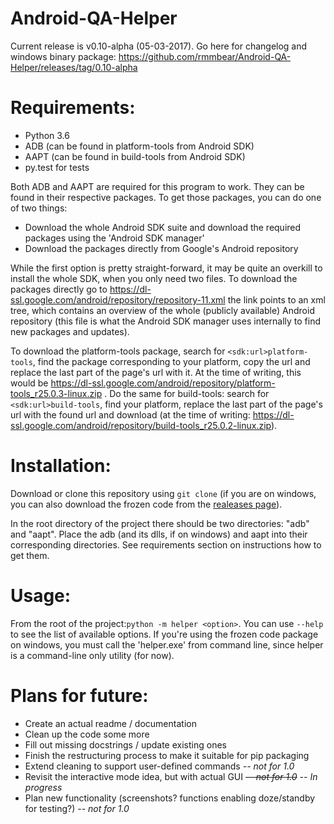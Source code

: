 # Android-QA-Helper
Current release is v0.10-alpha (05-03-2017). Go here for changelog and windows binary package: https://github.com/rmmbear/Android-QA-Helper/releases/tag/0.10-alpha

# Requirements:
- Python 3.6
- ADB (can be found in platform-tools from Android SDK)
- AAPT (can be found in build-tools from Android SDK)
- py.test for tests

Both ADB and AAPT are required for this program to work. They can be found in their respective packages. To get those packages, you can do one of two things:
- Download the whole Android SDK suite and download the required packages using the 'Android SDK manager'
- Download the packages directly from Google's Android repository

While the first option is pretty straight-forward, it may be quite an overkill to install the whole SDK, when you only need two files. To download the packages directly go to https://dl-ssl.google.com/android/repository/repository-11.xml the link points to an xml tree, which contains an overview of the whole (publicly available) Android repository (this file is what the Android SDK manager uses internally to find new packages and updates).

To download the platform-tools package, search for ```<sdk:url>platform-tools```, find the package corresponding to your platform, copy the url and replace the last part of the page's url with it. At the time of writing, this would be https://dl-ssl.google.com/android/repository/platform-tools_r25.0.3-linux.zip .
Do the same for build-tools: search for ```<sdk:url>build-tools```, find your platform, replace the last part of the page's url with the found url and download (at the time of writing: https://dl-ssl.google.com/android/repository/build-tools_r25.0.2-linux.zip).

# Installation:
Download or clone this repository using ```git clone``` (if you are on windows, you can also download the frozen code from the [realeases page](https://github.com/rmmbear/Android-QA-Helper/releases)).

In the root directory of the project there should be two directories: "adb" and "aapt". Place the adb (and its dlls, if on windows) and aapt into their corresponding directories. See requirements section on instructions how to get them.

# Usage:
From the root of the project:```python -m helper <option>```. You can use ```--help``` to see the list of available options.
If you're using the frozen code package on windows, you must call the 'helper.exe' from command line, since helper is a command-line only utility (for now). 

# Plans for future:
- Create an actual readme / documentation
- Clean up the code some more
- Fill out missing docstrings / update existing ones
- Finish the restructuring process to make it suitable for pip packaging
- Extend cleaning to support user-defined commands *-- not for 1.0*
- Revisit the interactive mode idea, but with actual GUI ~~*-- not for 1.0*~~ *-- In progress*
- Plan new functionality (screenshots? functions enabling doze/standby for testing?) *-- not for 1.0*
